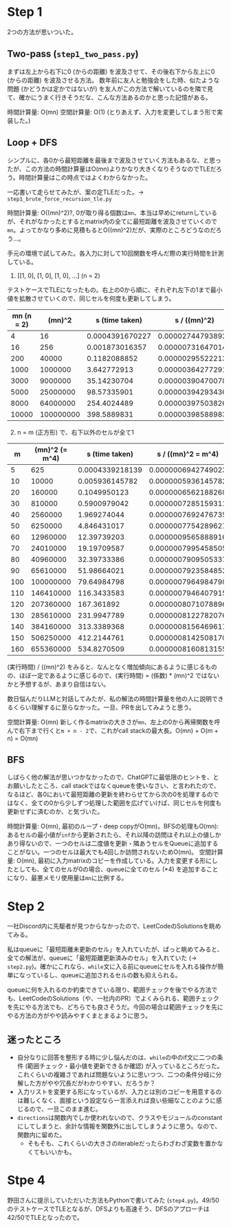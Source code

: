 # Step 1

2つの方法が思いついた。

## Two-pass (`step1_two_pass.py`)

まずは左上から右下に0 (からの距離) を波及させて、その後右下から左上に0 (からの距離) を波及させる方法。
数年前に友人と勉強会をした時、似たような問題 (かどうかは定かではないが) を友人がこの方法で解いているのを隣で見て、確かにうまく行きそうだな、こんな方法あるのかと思った記憶がある。

時間計算量: O(mn)
空間計算量: O(1) (とりあえず、入力を変更してしまう形で実装した。)

## Loop + DFS

シンプルに、各0から最短距離を最後まで波及させていく方法もあるな、と思ったが、この方法の時間計算量はO(mn)よりかなり大きくなりそうなのでTLEだろう。時間計算量はこの時点ではよくわからなかった。

一応書いて走らせてみたが、案の定TLEだった。-> `step1_brute_force_recursion_tle.py`

時間計算量: O((mn)^2)?, 0が取り得る個数は`mn`、本当は早めにreturnしているが、それがなかったとするとmatrix内の全てに最短距離を波及させていくので`mn`。よってかなり多めに見積もるとO((mn)^2)だが、実際のところどうなのだろう...。

手元の環境で試してみた。各入力に対して10回関数を呼んだ際の実行時間を計測している。

1. [[1, 0], [1, 0], [1, 0], ...] (n = 2)

テストケースでTLEになったもの。右上の0から順に、それぞれ左下の1まで最小値を拡散させていくので、同じセルを何度も更新してしまう。

| mn (n = 2) | (mn)^2    | s (time taken)  | s / ((mn)^2)      |
| ---------- | --------- | --------------- | ----------------- |
| 4          | 16        | 0.0004391670227 | 0.00002744793892  |
| 16         | 256       | 0.001873016357  | 0.000007316470146 |
| 200        | 40000     | 0.1182088852    | 0.00000295522213  |
| 1000       | 1000000   | 3.642772913     | 0.000003642772913 |
| 3000       | 9000000   | 35.14230704     | 0.000003904700783 |
| 5000       | 25000000  | 98.57335901     | 0.000003942934361 |
| 8000       | 64000000  | 254.4024489     | 0.000003975038264 |
| 10000      | 100000000 | 398.5889831     | 0.000003985889831 |

2. n = m (正方形) で、右下以外のセルが全て1

| m   | (mn)^2 (= m^4) | s (time taken)  | s / ((mn)^2 = m^4) |
| --- | -------------- | --------------- | ------------------ |
| 5   | 625            | 0.0004339218139 | 0.0000006942749023 |
| 10  | 10000          | 0.005936145782  | 0.0000005936145782 |
| 20  | 160000         | 0.1049950123    | 0.0000006562188268 |
| 30  | 810000         | 0.5900979042    | 0.0000007285159311 |
| 40  | 2560000        | 1.969274044     | 0.0000007692476735 |
| 50  | 6250000        | 4.846431017     | 0.0000007754289627 |
| 60  | 12960000       | 12.39739203     | 0.0000009565888916 |
| 70  | 24010000       | 19.19709587     | 0.0000007995458505 |
| 80  | 40960000       | 32.39733386     | 0.0000007909505337 |
| 90  | 65610000       | 51.98664021     | 0.0000007923584852 |
| 100 | 100000000      | 79.64984798     | 0.0000007964984798 |
| 110 | 146410000      | 116.3433583     | 0.0000007946407915 |
| 120 | 207360000      | 167.361892      | 0.0000008071078896 |
| 130 | 285610000      | 231.9947789     | 0.0000008122782076 |
| 140 | 384160000      | 313.3389368     | 0.0000008156469617 |
| 150 | 506250000      | 412.2144761     | 0.0000008142508170 |
| 160 | 655360000      | 534.8270509     | 0.0000008160813155 |

(実行時間) / ((mn)^2) をみると、なんとなく増加傾向にあるように感じるものの、ほぼ一定であるように感じるので、(実行時間) = (係数) * (mn)^2 ではないかと予想するが、あまり自信はない。

数日悩んだりLLMと対話してみたが、私の解法の時間計算量を他の人に説明できるくらい理解するに至らなかった。一旦、PRを出してみようと思う。

空間計算量: O(mn) 新しく作るmatrixの大きさが`mn`、左上の0から再帰関数を呼んで右下まで行くと`m + n - 2`で、これがcall stackの最大長。O(mn) + O(m + n) = O(mn)

## BFS

しばらく他の解法が思いつかなかったので、ChatGPTに最低限のヒントを、とお願いしたところ、call stackではなくqueueを使いなさい、と言われたので、なるほど、各0において最短距離の更新を終わらせてから次の0を処理するのではなく、全ての0から少しずつ処理した範囲を広げていけば、同じセルを何度も更新せずに済むのか、と気づいた。

時間計算量: O(mn), 最初のループ・deep copyがO(mn)。BFSの処理もO(mn): あるセルの最小値が`inf`から更新されたら、それ以降の訪問はそれ以上の値しかあり得ないので、一つのセルは二度値を更新・隣あうセルをQueueに追加することがない。一つのセルは最大でも4回しか訪問されないためO(mn)。
空間計算量: O(mn), 最初に入力matrixのコピーを作成している。入力を変更する形にしたとしても、全てのセルが0の場合、queueに全てのセル (\*4) を追加することになり、最悪メモリ使用量は`mn`に比例する。

# Step 2

一社Discord内に先駆者が見つからなかったので、LeetCodeのSolutionsを眺めてみる。

私はqueueに「最短距離未更新のセル」を入れていたが、ぱっと眺めてみると、全ての解法が、queueに「最短距離更新済みのセル」を入れていた (-> `step2.py`)。確かにこれなら、`while`文に入る前にqueueにセルを入れる操作が簡単になっているし、queueに追加されるセルの数も抑えられる。

queueに何を入れるのか約束できている限り、範囲チェックを後でやる方法でも、LeetCodeのSolutions（や、一社内のPR）でよくみられる、範囲チェックを先にやる方法でも、どちらでも良さそうだ。今回の場合は範囲チェックを先にやる方法の方がやや読みやすくまとまるように思う。

## 迷ったところ

- 自分なりに回答を整形する時に少し悩んだのは、`while`の中のif文に二つの条件 (範囲チェック・最小値を更新できるか確認) が入っているところだった。これくらいの複雑さであれば問題ないように思いつつ、二つの条件分岐に分解した方がやや冗長だがわかりやすい、だろうか？
- 入力リストを変更する形になっているが、入力とは別のコピーを用意するのは難しくなく、面接という設定なら一言添えれば良い些細なことのように感じるので、一旦このまま進む。
- `directions`は関数内でしか使われないので、クラスやモジュールのconstantにしてしまうと、余計な情報を関数外に出してしまうように思う。なので、関数内に留めた。
    - そもそも、これくらいの大きさのiterableだったらわざわざ変数を置かなくてもいいかも。

# Stpe 4

野田さんに提示していただいた方法もPythonで書いてみた (`step4.py`)。49/50のテストケースでTLEとなるが、DFSよりも高速そう、DFSのアプローチは42/50でTLEとなったので。
